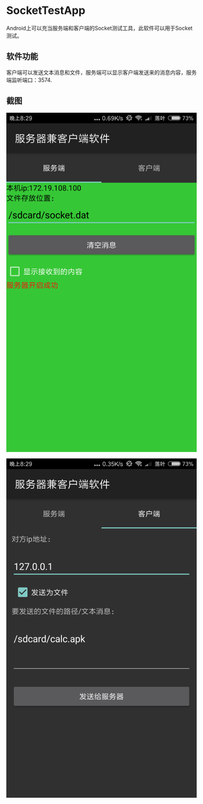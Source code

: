 # SocketTestApp

Android上可以充当服务端和客户端的Socket测试工具，此软件可以用于Socket测试。

## 软件功能

客户端可以发送文本消息和文件，服务端可以显示客户端发送来的消息内容，服务端监听端口：3574.

## 截图

![服务端](/screenshot/server.png)

![客户端](/screenshot/client.png)
